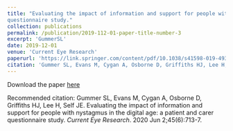 ```yaml
---
title: "Evaluating the impact of information and support for people with nystagmus in the digital age: A patient and carer
questionnaire study."
collection: publications
permalink: /publication/2019-112-01-paper-title-number-3
excerpt: 'GummerSL'
date: 2019-12-01
venue: 'Current Eye Research'
paperurl: 'https://link.springer.com/content/pdf/10.1038/s41598-019-49368-7.pdf'
citation: 'Gummer SL, Evans M, Cygan A, Osborne D, Griffiths HJ, Lee H, Self JE. Evaluating the impact of information and support for people with nystagmus in the digital age: a patient and carer questionnaire study. <i>Current Eye Research</i>. 2020 Jun 2;45(6):713-7'
---
```


Download the paper [here](https://www.tandfonline.com/doi/abs/10.1080/02713683.2019.1696978)

Recommended citation: Gummer SL, Evans M, Cygan A, Osborne D, Griffiths HJ, Lee H, Self JE. Evaluating the impact of information and support for people with nystagmus in the digital age: a patient and carer questionnaire study. <i>Current Eye Research</i>. 2020 Jun 2;45(6):713-7.
